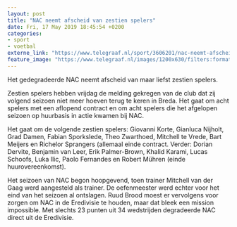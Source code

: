```yaml
---
layout: post
title: "NAC neemt afscheid van zestien spelers"
date: Fri, 17 May 2019 18:45:54 +0200
categories: 
- sport 
- voetbal 
externe_link: "https://www.telegraaf.nl/sport/3606201/nac-neemt-afscheid-van-zestien-spelers"
feature_image: "https://www.telegraaf.nl/images/1200x630/filters:format(jpeg):quality(80)/cdn-kiosk-api.telegraaf.nl/5faa649c-78c3-11e9-8ea0-0255c322e81b.jpg"
---
```


<p class="intro">Het gedegradeerde NAC neemt afscheid van maar liefst zestien spelers.</p> <p>Zestien spelers hebben vrijdag de melding gekregen van de club dat zij volgend seizoen niet meer hoeven terug te keren in Breda. Het gaat om acht spelers met een aflopend contract en om acht spelers die het afgelopen seizoen op huurbasis in actie kwamen bij NAC.</p><p>Het gaat om de volgende zestien spelers: Giovanni Korte, Gianluca Nijholt, Grad Damen, Fabian Sporkslede, Theo Zwarthoed, Mitchell te Vrede, Bart Meijers en Richelor Sprangers (allemaal einde contract. Verder: Dorian Dervite, Benjamin van Leer, Erik Palmer-Brown, Khalid Karami, Lucas Schoofs, Luka Ilic, Paolo Fernandes en Robert Mühren (einde huurovereenkomst).</p><p>Het seizoen van NAC begon hoopgevend, toen trainer Mitchell van der Gaag werd aangesteld als trainer. De oefenmeester werd echter voor het eind van het seizoen al ontslagen. Ruud Brood moest er vervolgens voor zorgen om NAC in de Eredivisie te houden, maar dat bleek een mission impossible. Met slechts 23 punten uit 34 wedstrijden degradeerde NAC direct uit de Eredivisie.</p>
